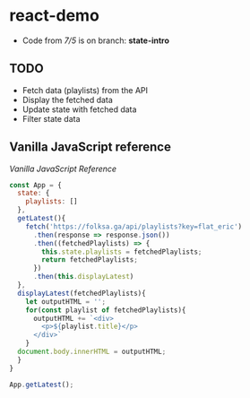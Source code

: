 # react-demo

* Code from _7/5_ is on branch: **state-intro**

## TODO

* Fetch data (playlists) from the API
* Display the fetched data
* Update state with fetched data
* Filter state data

## Vanilla JavaScript reference

_Vanilla JavaScript Reference_

```js
const App = {
  state: {
    playlists: []
  },
  getLatest(){
    fetch('https://folksa.ga/api/playlists?key=flat_eric')
      .then(response => response.json())
      .then((fetchedPlaylists) => {
        this.state.playlists = fetchedPlaylists;
        return fetchedPlaylists;
      })
      .then(this.displayLatest)
  },
  displayLatest(fetchedPlaylists){
    let outputHTML = '';
    for(const playlist of fetchedPlaylists){
      outputHTML += `<div>
        <p>${playlist.title}</p>
      </div>`
    }
  document.body.innerHTML = outputHTML;
  }
}

App.getLatest();

```